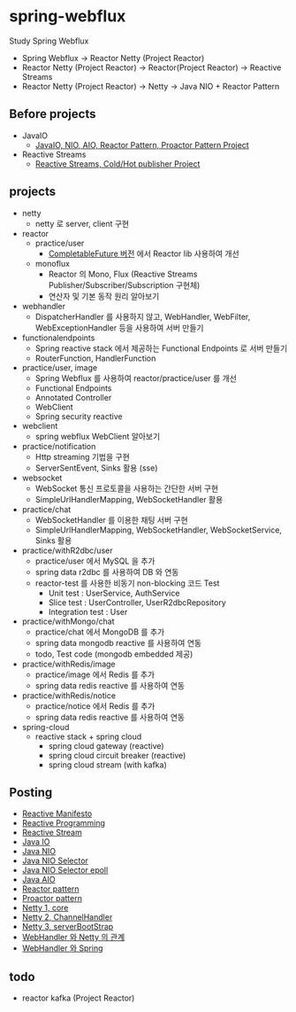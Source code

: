 # spring-webflux
Study Spring Webflux

- Spring Webflux -> Reactor Netty (Project Reactor)
- Reactor Netty (Project Reactor) -> Reactor(Project Reactor) -> Reactive Streams
- Reactor Netty (Project Reactor) -> Netty -> Java NIO + Reactor Pattern

## Before projects
- JavaIO
  - [JavaIO, NIO, AIO, Reactor Pattern, Proactor Pattern Project](https://github.com/starryeye/java/tree/main/server/javaio)
- Reactive Streams
  - [Reactive Streams, Cold/Hot publisher Project](https://github.com/starryeye/java/tree/main/reactivestreams/practice/coldandhot)

## projects
- netty
  - netty 로 server, client 구현
- reactor
  - practice/user
    - [CompletableFuture 버전](https://github.com/starryeye/java/tree/main/completablefuture/practice/user) 에서 Reactor lib 사용하여 개선
  - monoflux
    - Reactor 의 Mono, Flux (Reactive Streams Publisher/Subscriber/Subscription 구현체)
    - 연산자 및 기본 동작 원리 알아보기
- webhandler
  - DispatcherHandler 를 사용하지 않고, WebHandler, WebFilter, WebExceptionHandler 등을 사용하여 서버 만들기
- functionalendpoints
  - Spring reactive stack 에서 제공하는 Functional Endpoints 로 서버 만들기
  - RouterFunction, HandlerFunction
- practice/user, image
  - Spring Webflux 를 사용하여 reactor/practice/user 를 개선
  - Functional Endpoints
  - Annotated Controller
  - WebClient
  - Spring security reactive
- webclient
  - spring webflux WebClient 알아보기
- practice/notification
  - Http streaming 기법을 구현
  - ServerSentEvent, Sinks 활용 (sse)
- websocket
  - WebSocket 통신 프로토콜을 사용하는 간단한 서버 구현
  - SimpleUrlHandlerMapping, WebSocketHandler 활용
- practice/chat
  - WebSocketHandler 를 이용한 채팅 서버 구현
  - SimpleUrlHandlerMapping, WebSocketHandler, WebSocketService, Sinks 활용
- practice/withR2dbc/user
  - practice/user 에서 MySQL 을 추가
  - spring data r2dbc 를 사용하여 DB 와 연동
  - reactor-test 를 사용한 비동기 non-blocking 코드 Test
    - Unit test : UserService, AuthService
    - Slice test : UserController, UserR2dbcRepository
    - Integration test : User
- practice/withMongo/chat
  - practice/chat 에서 MongoDB 를 추가
  - spring data mongodb reactive 를 사용하여 연동
  - todo, Test code (mongodb embedded 제공)
- practice/withRedis/image
  - practice/image 에서 Redis 를 추가
  - spring data redis reactive 를 사용하여 연동
- practice/withRedis/notice
  - practice/notice 에서 Redis 를 추가
  - spring data redis reactive 를 사용하여 연동
- spring-cloud
  - reactive stack + spring cloud
    - spring cloud gateway (reactive)
    - spring cloud circuit breaker (reactive)
    - spring cloud stream (with kafka)

## Posting
- [Reactive Manifesto](https://starryeye.tistory.com/195)
- [Reactive Programming](https://starryeye.tistory.com/196)
- [Reactive Stream](https://starryeye.tistory.com/197)
- [Java IO](https://starryeye.tistory.com/200)
- [Java NIO](https://starryeye.tistory.com/201)
- [Java NIO Selector](https://starryeye.tistory.com/203)
- [Java NIO Selector epoll](https://starryeye.tistory.com/204)
- [Java AIO](https://starryeye.tistory.com/205)
- [Reactor pattern](https://starryeye.tistory.com/206)
- [Proactor pattern](https://starryeye.tistory.com/207)
- [Netty 1, core](https://starryeye.tistory.com/212)
- [Netty 2, ChannelHandler](https://starryeye.tistory.com/213)
- [Netty 3, serverBootStrap]()
- [WebHandler 와 Netty 의 관계](https://starryeye.tistory.com/219)
- [WebHandler 와 Spring](https://starryeye.tistory.com/220)

## todo
- reactor kafka (Project Reactor)
